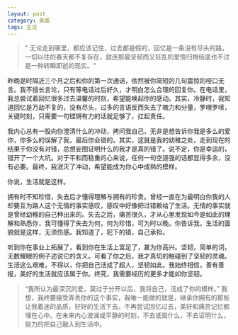 ```yaml
---
layout: post
category: 臭蛋
tags: 生活
---
```


> " 无论走到哪里，都应该记住，过去都是假的，回忆是一条没有尽头的路，一切以往的春天都不复存在，就连那最坚韧而又狂乱的爱情归根结底也不过是一种转瞬即逝的现实。"

昨晚是时隔近三个月之后和你的第一次通话，依然被你简短的几句震惊的哑口无言。我不擅长言论，只有等电话过后好久，才明白怎么合理的回复你。在电话里，我总尝试着回忆很多过去温馨的时刻，希望能唤起你的感动。其实，冷静时，我知道回忆是万劫不复的，没有尽头，过多的言语反而失去了魄力和分量，罗哩罗嗦，关键时刻，只需要一句铿锵有力的话就足够了，扛起责任。

我内心总有一股向你澄清什么的冲动，拷问我自己，无非是想告诉你我是多么的爱你，你多么的误解了我，最后你会错的。其实，这就是我的幼稚之处，走到现在的结果于你没有对错，总想妄图证明什么的我才是真的错了。说不定，你是幸运的，错开了一个大坑。对于平和而稳重的心来说，任何一句空逞强的话都显得多余，没有必要。最终，我泯灭了冲动，希望能成为你心中成熟的模样。

你说，生活就是这样。

拥有时不知珍惜，失去后才懂得理解与拥有的珍贵。曾经一直在为最明白你我的人却要互为路人这个无情的事实感叹，感叹中好像把过错赖给了生活。无情的事实就是曾经幼稚的自己种出来的。失去之后，痛苦很久，才从心里发现如今是如此的理解和熟悉你，我可懂得了失去为何，何为珍惜，可为时以晚。你告诉我，生活的面貌就是这样，无须伤感。我知道了，犯下的错，自己承担。

听到你在事业上拓展了，看到你在生活上富足了，甚为你高兴。坚韧，简单的词，无数耀眼的例子述说它的含义。可看了你之后，我才真切的触碰到了坚韧的灵魂。生活这么艰难，不得以，你把自己活成了超人，坚韧如此。我始终相信，善有善报，美好的生活就应该属于你。终究，我需要经历的更多才能如你坚韧。


> “我所认为最深沉的爱，莫过于分开以后，我将自己，活成了你的模样。” 我想，我终要接受弄丢你的这个事实，我唯一能做的就是，继承你拥有的那些让我着迷的品质，好好的生活下去。不再尝试回忆过去，美好和痛苦记忆都埋在心中。在未来内心波澜或平静的时刻，不去诋毁什么，不去证明什么，努力的把自己融入到生活中。


